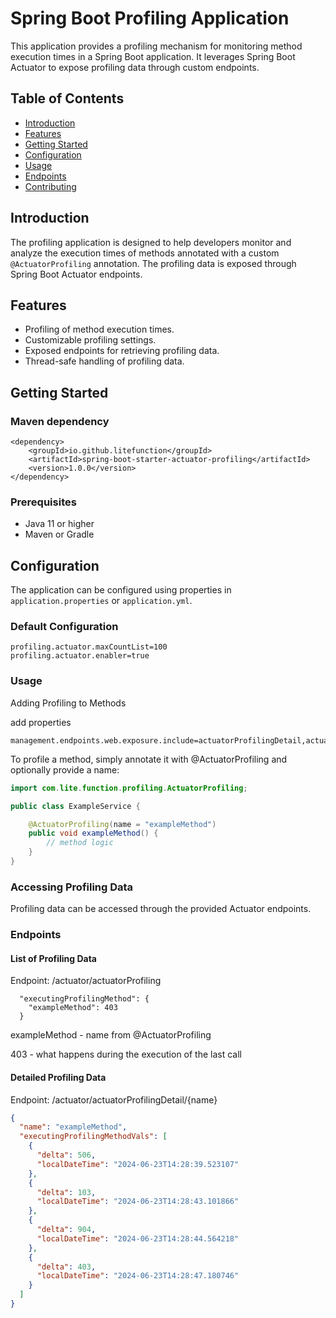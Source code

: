# Spring Boot Profiling Application

This application provides a profiling mechanism for monitoring method execution times in a Spring Boot application. It
leverages Spring Boot Actuator to expose profiling data through custom endpoints.

## Table of Contents

- [Introduction](#introduction)
- [Features](#features)
- [Getting Started](#getting-started)
- [Configuration](#configuration)
- [Usage](#usage)
- [Endpoints](#endpoints)
- [Contributing](#contributing)

## Introduction

The profiling application is designed to help developers monitor and analyze the execution times of methods annotated
with a custom `@ActuatorProfiling` annotation. The profiling data is exposed through Spring Boot Actuator endpoints.

## Features

- Profiling of method execution times.
- Customizable profiling settings.
- Exposed endpoints for retrieving profiling data.
- Thread-safe handling of profiling data.

## Getting Started

### Maven dependency

```maven
<dependency>
    <groupId>io.github.litefunction</groupId>
    <artifactId>spring-boot-starter-actuator-profiling</artifactId>
    <version>1.0.0</version>
</dependency>
```

### Prerequisites

- Java 11 or higher
- Maven or Gradle

## Configuration

The application can be configured using properties in `application.properties` or `application.yml`.

### Default Configuration

```properties
profiling.actuator.maxCountList=100
profiling.actuator.enabler=true
```

### Usage

Adding Profiling to Methods

add properties

```properties
management.endpoints.web.exposure.include=actuatorProfilingDetail,actuatorProfiling
```

To profile a method, simply annotate it with @ActuatorProfiling and optionally provide a name:

```java
import com.lite.function.profiling.ActuatorProfiling;

public class ExampleService {

    @ActuatorProfiling(name = "exampleMethod")
    public void exampleMethod() {
        // method logic
    }
}
```

### Accessing Profiling Data

Profiling data can be accessed through the provided Actuator endpoints.

### Endpoints

#### List of Profiling Data

Endpoint: /actuator/actuatorProfiling

```json{
  "executingProfilingMethod": {
    "exampleMethod": 403
  }
```

exampleMethod - name from @ActuatorProfiling

403 - what happens during the execution of the last call

#### Detailed Profiling Data

Endpoint: /actuator/actuatorProfilingDetail/{name}

```json
{
  "name": "exampleMethod",
  "executingProfilingMethodVals": [
    {
      "delta": 506,
      "localDateTime": "2024-06-23T14:28:39.523107"
    },
    {
      "delta": 103,
      "localDateTime": "2024-06-23T14:28:43.101866"
    },
    {
      "delta": 904,
      "localDateTime": "2024-06-23T14:28:44.564218"
    },
    {
      "delta": 403,
      "localDateTime": "2024-06-23T14:28:47.180746"
    }
  ]
}
```